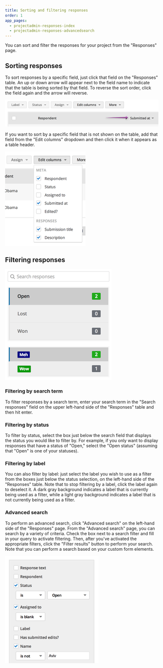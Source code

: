 ```yaml
---
title: Sorting and filtering responses
order: 1
app_pages:
  - projectadmin-responses-index
  - projectadmin-responses-advancedsearch
---
```


You can sort and filter the responses for your project from the "Responses" page.

## Sorting responses

To sort responses by a specific field, just click that field on the "Responses" table. An up or down arrow will appear next to the field name to indicate that the table is being sorted by that field. To reverse the sort order, click the field again and the arrow will reverse.

![sort responses](../images/sort_responses.png)

If you want to sort by a specific field that is not shown on the table, add that field from the "Edit columns" dropdown and then click it when it appears as a table header.

![edit columns](../images/edit_columns.png)

## Filtering responses

![filter responses](../images/filter_responses.png)

### Filtering by search term

To filter responses by a search term, enter your search term in the "Search responses" field on the upper left-hand side of the "Responses" table and then hit enter.

### Filtering by status

To filter by status, select the box just below the search field that displays the status you would like to filter by. For example, if you only want to display responses that have a status of "Open," select the "Open status" (assuming that "Open" is one of your statuses).

### Filtering by label

You can also filter by label: just select the label you wish to use as a filter from the boxes just below the status selection, on the left-hand side of the "Responses" table. Note that to stop filtering by a label, click the label again to deselect it. A dark gray background indicates a label that is currently being used as a filter, while a light gray background indicates a label that is not currently being used as a filter.

### Advanced search

To perform an advanced search, click "Advanced search" on the left-hand side of the "Responses" page. From the "Advanced search" page, you can search by a variety of criteria. Check the box next to a search filter and fill in your query to activate filtering. Then, after you've activated the appropriate filters, click the "Filter results" button to perform your search. Note that you can perform a search based on your custom form elements.

![advanced search filters](../images/advanced_search.png)
